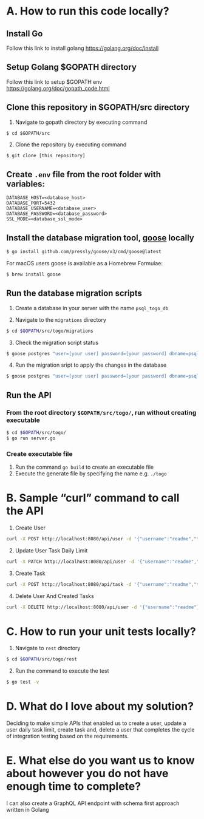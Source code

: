 # A. How to run this code locally?

## Install Go

Follow this link to install golang https://golang.org/doc/install

## Setup Golang $GOPATH directory

Follow this link to setup $GOPATH env https://golang.org/doc/gopath_code.html

## Clone this repository in $GOPATH/src directory

1. Navigate to gopath directory by executing command

```
$ cd $GOPATH/src
```

2. Clone the repository by executing command

```bash
$ git clone [this repository]
```

## Create `.env` file from the root folder with variables:

```
DATABASE_HOST=<database_host>
DATABASE_PORT=5432
DATABASE_USERNAME=<database_user>
DATABASE_PASSWORD=<database_password>
SSL_MODE=<database_ssl_mode>
```

## Install the database migration tool, [goose](https://github.com/pressly/goose) locally

```bash
$ go install github.com/pressly/goose/v3/cmd/goose@latest
```

For macOS users goose is available as a Homebrew Formulae:

```bash
$ brew install goose
```

## Run the database migration scripts

1. Create a database in your server with the name `psql_togo_db`

2. Navigate to the `migrations` directory

```bash
$ cd $GOPATH/src/togo/migrations
```

3. Check the migration script status

```bash
$ goose postgres "user=[your user] password=[your password] dbname=psql_togo_db host=[your host] sslmode=[your sslmode]" status
```

4. Run the migration sript to apply the changes in the database

```bash
$ goose postgres "user=[your user] password=[your password] dbname=psql_togo_db host=[your host] sslmode=[your sslmode]" up
```

## Run the API

### From the root directory `$GOPATH/src/togo/`, run without creating executable

```bash
$ cd $GOPATH/src/togo/
$ go run server.go
```

### Create executable file

1. Run the command `go build` to create an executable file
2. Execute the generate file by specifying the name e.g. `./togo`

# B. Sample “curl” command to call the API

1. Create User

```bash
curl -X POST http://localhost:8080/api/user -d '{"username":"readme","taskDailyLimit":2}'
```

2. Update User Task Daily Limit

```bash
curl -X PATCH http://localhost:8080/api/user -d '{"username":"readme","taskDailyLimit":1}'
```

3. Create Task

```bash
curl -X POST http://localhost:8080/api/task -d '{"username":"readme","title":"Sample title","description":"Sample description"}'
```

4. Delete User And Created Tasks

```bash
curl -X DELETE http://localhost:8080/api/user -d '{"username":"readme"}'
```

# C. How to run your unit tests locally?

1. Navigate to `rest` directory

```bash
$ cd $GOPATH/src/togo/rest
```

2. Run the command to execute the test

```bash
$ go test -v
```

# D. What do I love about my solution?

Deciding to make simple APIs that enabled us to create a user, update a user daily task limit, create task and, delete a user that completes the cycle of integration testing based on the requirements.

# E. What else do you want us to know about however you do not have enough time to complete?

I can also create a GraphQL API endpoint with schema first approach written in Golang
